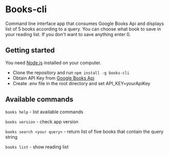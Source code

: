# Books-cli
Command line interface app that consumes Google Books Api and displays list of 5 books according to a query. You can choose what book to save in your reading list. If you don't want to save anything enter 0.

## Getting started
You need [Node.js](https://nodejs.org) installed on your computer.

 - Clone the repository and run `npm install -g books-cli`
 - Obtain API Key from [Google Books Api](https://cloud.google.com/docs/authentication/api-keys) 
 - Create .env file in the root directory and set API_KEY=yourApiKey
 
## Available commands
`books help` - list available commands

`books version` - check app version

`books search <your query>` - return list of five books that contain the query string

`books list` - show reading list